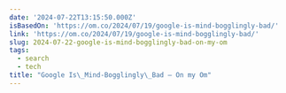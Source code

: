 ```yaml
---
date: '2024-07-22T13:15:50.000Z'
isBasedOn: 'https://om.co/2024/07/19/google-is-mind-bogglingly-bad/'
link: 'https://om.co/2024/07/19/google-is-mind-bogglingly-bad/'
slug: 2024-07-22-google-is-mind-bogglingly-bad-on-my-om
tags:
  - search
  - tech
title: "Google Is\_Mind-Bogglingly\_Bad – On my Om"
---
```

 
